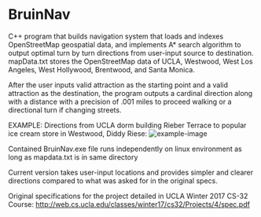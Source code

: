 # BruinNav

C++ program that builds navigation system that loads and indexes OpenStreetMap geospatial data, and implements A* search algorithm to output optimal turn by turn directions from user-input source to destination. mapData.txt stores the OpenStreetMap data of UCLA, Westwood, West Los Angeles, West Hollywood, Brentwood, and Santa Monica. 


After the user inputs valid attraction as the starting point and a valid attraction as the destination, the program outputs a cardinal direction along with a distance with a precision of .001 miles to proceed walking or a directional turn if changing streets.

EXAMPLE: Directions from UCLA dorm building Rieber Terrace to popular ice cream store in Westwood, Diddy Riese:
![example-image](https://i.gyazo.com/9c98615ca0ce2ebebdcb99889a475496.png)

Contained BruinNav.exe file runs independently on linux environment as long as mapdata.txt is in same directory

Current version takes user-input locations and provides simpler and clearer directions compared to what was asked for in the original specs.

Original specifications for the project detailed in UCLA Winter 2017 CS-32 Course: http://web.cs.ucla.edu/classes/winter17/cs32/Projects/4/spec.pdf
